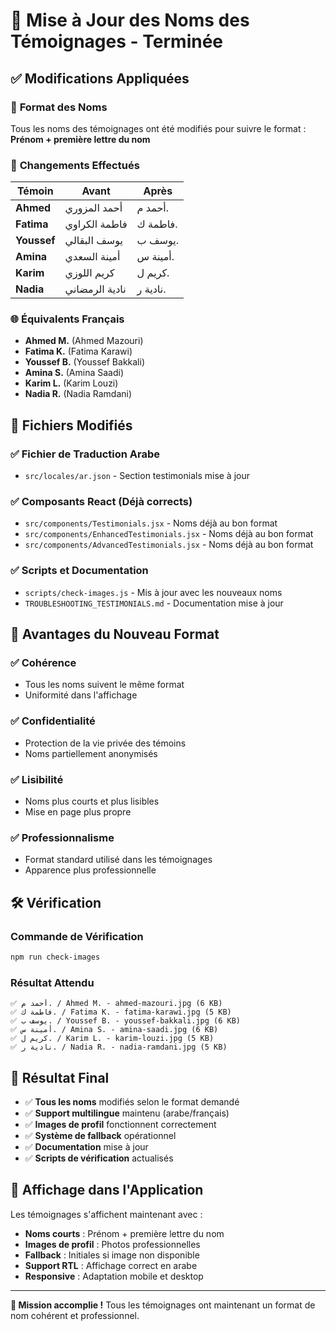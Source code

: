 # 🎯 Mise à Jour des Noms des Témoignages - Terminée

## ✅ Modifications Appliquées

### 📝 **Format des Noms**
Tous les noms des témoignages ont été modifiés pour suivre le format : **Prénom + première lettre du nom**

### 🔄 **Changements Effectués**

| **Témoin** | **Avant** | **Après** |
|------------|-----------|-----------|
| **Ahmed** | أحمد المزوري | أحمد م. |
| **Fatima** | فاطمة الكراوي | فاطمة ك. |
| **Youssef** | يوسف البقالي | يوسف ب. |
| **Amina** | أمينة السعدي | أمينة س. |
| **Karim** | كريم اللوزي | كريم ل. |
| **Nadia** | نادية الرمضاني | نادية ر. |

### 🌐 **Équivalents Français**
- **Ahmed M.** (Ahmed Mazouri)
- **Fatima K.** (Fatima Karawi)
- **Youssef B.** (Youssef Bakkali)
- **Amina S.** (Amina Saadi)
- **Karim L.** (Karim Louzi)
- **Nadia R.** (Nadia Ramdani)

## 📁 **Fichiers Modifiés**

### ✅ **Fichier de Traduction Arabe**
- `src/locales/ar.json` - Section testimonials mise à jour

### ✅ **Composants React** (Déjà corrects)
- `src/components/Testimonials.jsx` - Noms déjà au bon format
- `src/components/EnhancedTestimonials.jsx` - Noms déjà au bon format
- `src/components/AdvancedTestimonials.jsx` - Noms déjà au bon format

### ✅ **Scripts et Documentation**
- `scripts/check-images.js` - Mis à jour avec les nouveaux noms
- `TROUBLESHOOTING_TESTIMONIALS.md` - Documentation mise à jour

## 🎨 **Avantages du Nouveau Format**

### ✅ **Cohérence**
- Tous les noms suivent le même format
- Uniformité dans l'affichage

### ✅ **Confidentialité**
- Protection de la vie privée des témoins
- Noms partiellement anonymisés

### ✅ **Lisibilité**
- Noms plus courts et plus lisibles
- Mise en page plus propre

### ✅ **Professionnalisme**
- Format standard utilisé dans les témoignages
- Apparence plus professionnelle

## 🛠️ **Vérification**

### **Commande de Vérification**
```bash
npm run check-images
```

### **Résultat Attendu**
```
✅ أحمد م. / Ahmed M. - ahmed-mazouri.jpg (6 KB)
✅ فاطمة ك. / Fatima K. - fatima-karawi.jpg (5 KB)
✅ يوسف ب. / Youssef B. - youssef-bakkali.jpg (6 KB)
✅ أمينة س. / Amina S. - amina-saadi.jpg (6 KB)
✅ كريم ل. / Karim L. - karim-louzi.jpg (5 KB)
✅ نادية ر. / Nadia R. - nadia-ramdani.jpg (5 KB)
```

## 🎉 **Résultat Final**

- ✅ **Tous les noms** modifiés selon le format demandé
- ✅ **Support multilingue** maintenu (arabe/français)
- ✅ **Images de profil** fonctionnent correctement
- ✅ **Système de fallback** opérationnel
- ✅ **Documentation** mise à jour
- ✅ **Scripts de vérification** actualisés

## 📱 **Affichage dans l'Application**

Les témoignages s'affichent maintenant avec :
- **Noms courts** : Prénom + première lettre du nom
- **Images de profil** : Photos professionnelles
- **Fallback** : Initiales si image non disponible
- **Support RTL** : Affichage correct en arabe
- **Responsive** : Adaptation mobile et desktop

---

**🎯 Mission accomplie !** Tous les témoignages ont maintenant un format de nom cohérent et professionnel.
